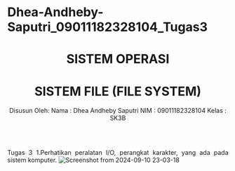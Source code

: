 # Dhea-Andheby-Saputri_09011182328104_Tugas3
<div align="center">
  
# SISTEM OPERASI 
# SISTEM FILE (FILE SYSTEM)

Disusun Oleh:
Nama    : Dhea Andheby Saputri
NIM     : 09011182328104
Kelas   : SK3B

<br>
<br>

</div>

<div align="justify">

Tugas 3
1.Perhatikan peralatan I/O, perangkat karakter, yang ada pada sistem komputer.
![Screenshot from 2024-09-10 23-03-18](https://github.com/user-attachments/assets/705a0948-8906-449a-a229-7c11f4198785)


